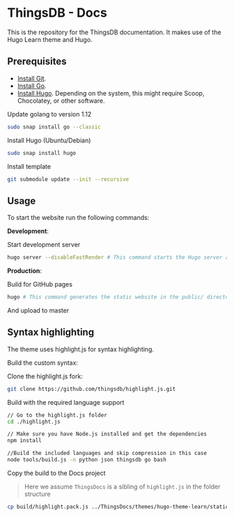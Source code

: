 # ThingsDB - Docs

This is the repository for the ThingsDB documentation. It makes use of the Hugo Learn theme and Hugo.

## Prerequisites

- [Install Git](https://git-scm.com/downloads).
- [Install Go](https://golang.org/doc/install).
- [Install Hugo](https://gohugo.io/getting-started/installing/). Depending on the system, this might require Scoop, Chocolatey, or other software.

Update golang to version 1.12

```bash
sudo snap install go --classic
```

Install Hugo (Ubuntu/Debian)

```bash
sudo snap install hugo
```

Install template

```bash
git submodule update --init --recursive
```

## Usage

To start the website run the following commands:

**Development**:

Start development server

```bash
hugo server --disableFastRender # This command starts the Hugo server and watches the site directory for changes.
```

**Production**:

Build for GitHub pages

```bash
hugo # This command generates the static website in the public/ directory. If you do not have a site, then it gives errors about missing layout files.
```

And upload to master

## Syntax highlighting

The theme uses highlight.js for syntax highlighting.

Build the custom syntax:

Clone the highlight.js fork:

```bash
git clone https://github.com/thingsdb/highlight.js.git
```

Build with the required language support

```bash
// Go to the highlight.js folder
cd ./highlight.js

// Make sure you have Node.js installed and get the dependencies
npm install

//Build the included languages and skip compression in this case
node tools/build.js -n python json thingsdb go bash
```

Copy the build to the Docs project

> Here we assume `ThingsDocs` is a sibling of `highlight.js` in the folder structure

```bash
cp build/highlight.pack.js ../ThingsDocs/themes/hugo-theme-learn/static/js/highlight.pack.js
```
